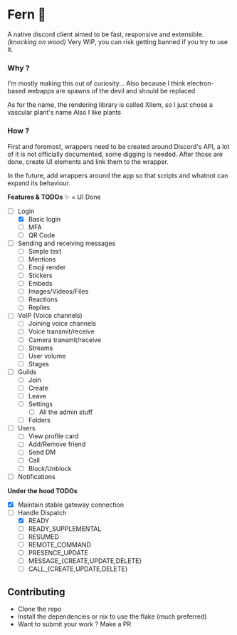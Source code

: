 # Fern 🌿

A native discord client aimed to be fast, responsive and extensible. *(knocking on wood)*
Very WIP, you can risk getting banned if you try to use it.

### Why ?
I'm mostly making this out of curiosity...
Also because I think electron-based webapps are spawns of the devil and should be replaced

As for the name, the rendering library is called Xilem, so I just chose a vascular plant's name
Also I like plants

### How ?
First and foremost, wrappers need to be created around Discord's API, a lot of it is not officially documented, some digging is needed.
After those are done, create UI elements and link them to the wrapper.

In the future, add wrappers around the app so that scripts and whatnot can expand its behaviour.


**Features & TODOs**
✨ = UI Done
- [ ] Login
  - [x] Basic login
  - [ ] MFA
  - [ ] QR Code
- [ ] Sending and receiving messages
  - [ ] Simple text
  - [ ] Mentions
  - [ ] Emoji render
  - [ ] Stickers
  - [ ] Embeds
  - [ ] Images/Videos/Files
  - [ ] Reactions
  - [ ] Replies
- [ ] VoIP (Voice channels)
  - [ ] Joining voice channels
  - [ ] Voice transmit/receive
  - [ ] Camera transmit/receive
  - [ ] Streams
  - [ ] User volume
  - [ ] Stages
- [ ] Guilds
  - [ ] Join
  - [ ] Create
  - [ ] Leave
  - [ ] Settings
    - [ ] All the admin stuff
  - [ ] Folders
- [ ] Users
  - [ ] View profile card
  - [ ] Add/Remove friend
  - [ ] Send DM
  - [ ] Call
  - [ ] Block/Unblock
- [ ] Notifications

**Under the hood TODOs**
- [x] Maintain stable gateway connection
- [ ] Handle Dispatch
  - [x] READY
  - [ ] READY_SUPPLEMENTAL
  - [ ] RESUMED
  - [ ] REMOTE_COMMAND
  - [ ] PRESENCE_UPDATE
  - [ ] MESSAGE_{CREATE,UPDATE,DELETE}
  - [ ] CALL_{CREATE,UPDATE,DELETE}

## Contributing
- Clone the repo
- Install the dependencies or nix to use the flake (much preferred)
- Want to submit your work ? Make a PR
